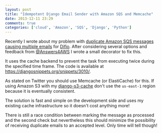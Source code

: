 ```yaml
---
layout: post
title: "Idempotent Django Email Sender with Amazon SQS and Memcache"
date: 2013-12-11 23:29
comments: true
categories: ['cloud', 'Amazon', 'SQS', 'Django', 'Python']
---
```


Recently I wrote about my problem with
[duplicate Amazon SQS messages causing multiple emails](/blog/2013/12/06/duplicate-amazon-sqs-messages-cause-multiple-emails/)
for [Difio](http://www.dif.io). After considering several options and
feedback from 
[@Answers4AWS](https://twitter.com/atodorov_/status/409429840820199424)
I wrote a small decorator to fix this.

It uses the cache backend to prevent the task from executing twice
during the specified time frame. The code is available at
<https://djangosnippets.org/snippets/3010/>.

As stated on Twitter you should use Memcache (or ElastiCache) for this.
If using Amazon S3 with my
[django-s3-cache](https://github.com/atodorov/django-s3-cache) don't use the
`us-east-1` region because it is eventually consistent.

The solution is fast and simple on the development side and uses my existing
cache infrastructure so it doesn't cost anything more!

There is still a race condition between marking the message as processed
and the second check but nevertheless this should minimize the possibility of
receiving duplicate emails to an accepted level. Only time will tell though!
